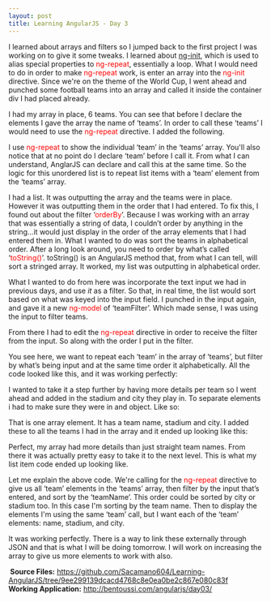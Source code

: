 ```yaml
---
layout: post
title: Learning AngularJS - Day 3
---
```


I learned about arrays and filters so I jumped back to the first project I was working on to give it some tweaks. I learned about <a href="https://docs.angularjs.org/api/ng/directive/ngInit" target="_blank">ng-init</a>, which is used to alias special properties to <span style="color: #ff0000;">ng-repeat</span>, essentially a loop. What I would need to do in order to make <span style="color: #ff0000;">ng-repeat</span> work, is enter an array into the <span style="color: #ff0000;">ng-init</span> directive. Since we're on the theme of the World Cup, I went ahead and punched some football teams into an array and called it inside the container div I had placed already.

<script src="https://gist.github.com/Sacamano604/fdc3bc9211b56e711312.js"></script>I had my array in place, 6 teams. You can see that before I declare the elements I gave the array the name of ‘teams’. In order to call these ‘teams’ I would need to use the <span style="color: #ff0000;">ng-repeat</span> directive. I added the following.<script src="https://gist.github.com/Sacamano604/ee793b110ff55355e5c5.js"></script>

I use <span style="color: #ff0000;">ng-repeat</span> to show the individual ‘team’ in the ‘teams’ array. You'll also notice that at no point do I declare ‘team’ before I call it. From what I can understand, AnglarJS can declare and call this at the same time. So the logic for this unordered list is to repeat list items with a ‘team’ element from the ‘teams’ array.

I had a list. It was outputting the array and the teams were in place. However it was outputting them in the order that I had entered. To fix this, I found out about the filter ‘<span style="color: #ff0000;">orderBy</span>’. Because I was working with an array that was essentially a string of data, I couldn’t order by anything in the string...it would just display in the order of the array elements that I had entered them in. What I wanted to do was sort the teams in alphabetical order. After a long look around, you need to order by what’s called ‘<span style="color: #ff0000;">toString()</span>’. toString() is an AngularJS method that, from what I can tell, will sort a stringed array. It worked, my list was outputting in alphabetical order.

<script src="https://gist.github.com/Sacamano604/275d7217b09fd6e08b0c.js"></script>What I wanted to do from here was incorporate the text input we had in previous days, and use <i>it</i> as a filter. So that, in real time, the list would sort based on what was keyed into the input field. I punched in the input again, and gave it a new <span style="color: #ff0000;">ng-model</span> of ‘teamFilter’. Which made sense, I was using the input to filter teams.<script src="https://gist.github.com/Sacamano604/06e368c01dbd43f122f8.js"></script>

From there I had to edit the <span style="color: #ff0000;">ng-repeat</span> directive in order to receive the filter from the input. So along with the order I put in the filter.

<script src="https://gist.github.com/Sacamano604/e0283d8da1a24c43c478.js"></script>You see here, we want to repeat each ‘team’ in the array of ‘teams’, but filter by what’s being input and at the same time order it alphabetically. All the code looked like this, and it was working perfectly:<script src="https://gist.github.com/Sacamano604/6cc26b4074567c541707.js"></script>

I wanted to take it a step further by having more details per team so I went ahead and added in the stadium and city they play in. To separate elements i had to make sure they were in and object. Like so:

<script src="https://gist.github.com/Sacamano604/8e2e570d4d61a5d722ef.js"></script>That is one array element. It has a team name, stadium and city. I added these to all the teams I had in the array and it ended up looking like this:<script src="https://gist.github.com/Sacamano604/e076cdd2af6292d5ba29.js"></script>

Perfect, my array had more details than just straight team names. From there it was actually pretty easy to take it to the next level. This is what my list item code ended up looking like.

<script src="https://gist.github.com/Sacamano604/230dbd5da1eecf62978a.js"></script>

Let me explain the above code. We're calling for the <span style="color: #ff0000;">ng-repeat</span> directive to give us all ‘team’ elements in the ‘teams’ array, then filter by the input that’s entered, and sort by the ‘teamName’. This order could be sorted by city or stadium too. In this case I'm sorting by the team name. Then to display the elements I'm using the same ‘team’ call, but I want each of the ‘team’ elements: name, stadium, and city.

It was working perfectly. There is a way to link these externally through JSON and that is what I will be doing tomorrow. I will work on increasing the array to give us more elements to work with also.

<strong> Source Files:</strong> <a href="https://github.com/Sacamano604/Learning-AngularJS/tree/9ee299139dcacd4768c8e0ea0be2c867e080c83f" target="_blank">https://github.com/Sacamano604/Learning-AngularJS/tree/9ee299139dcacd4768c8e0ea0be2c867e080c83f</a><br />
<strong>Working Application:</strong> <a href="http://bentoussi.com/angularjs/day03/" target="_blank">http://bentoussi.com/angularjs/day03/</a>
